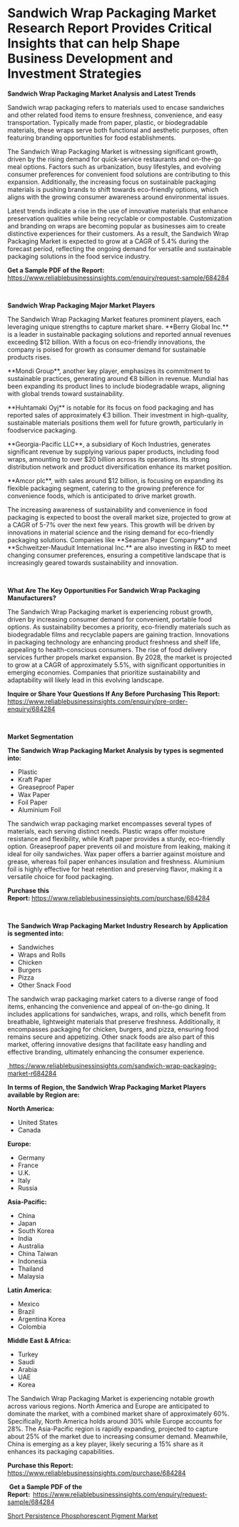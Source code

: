 <p><h1>Sandwich Wrap Packaging Market Research Report Provides Critical Insights that can help Shape Business Development and Investment Strategies</h1></p><p><strong>Sandwich Wrap Packaging Market Analysis and Latest Trends</strong></p>
<p><p>Sandwich wrap packaging refers to materials used to encase sandwiches and other related food items to ensure freshness, convenience, and easy transportation. Typically made from paper, plastic, or biodegradable materials, these wraps serve both functional and aesthetic purposes, often featuring branding opportunities for food establishments. </p><p>The Sandwich Wrap Packaging Market is witnessing significant growth, driven by the rising demand for quick-service restaurants and on-the-go meal options. Factors such as urbanization, busy lifestyles, and evolving consumer preferences for convenient food solutions are contributing to this expansion. Additionally, the increasing focus on sustainable packaging materials is pushing brands to shift towards eco-friendly options, which aligns with the growing consumer awareness around environmental issues.</p><p>Latest trends indicate a rise in the use of innovative materials that enhance preservation qualities while being recyclable or compostable. Customization and branding on wraps are becoming popular as businesses aim to create distinctive experiences for their customers. As a result, the Sandwich Wrap Packaging Market is expected to grow at a CAGR of 5.4% during the forecast period, reflecting the ongoing demand for versatile and sustainable packaging solutions in the food service industry.</p></p>
<p><strong>Get a Sample PDF of the Report:&nbsp;</strong> <a href="https://www.reliablebusinessinsights.com/enquiry/request-sample/684284?utm_campaign=3288&utm_medium=2&utm_source=Github&utm_content=ia&utm_term=29032025&utm_id=sandwich-wrap-packaging">https://www.reliablebusinessinsights.com/enquiry/request-sample/684284</a></p>
<p>&nbsp;</p>
<p><strong>Sandwich Wrap Packaging Major Market Players</strong></p>
<p><p>The Sandwich Wrap Packaging Market features prominent players, each leveraging unique strengths to capture market share. **Berry Global Inc.** is a leader in sustainable packaging solutions and reported annual revenues exceeding $12 billion. With a focus on eco-friendly innovations, the company is poised for growth as consumer demand for sustainable products rises.</p><p>**Mondi Group**, another key player, emphasizes its commitment to sustainable practices, generating around €8 billion in revenue. Mundial has been expanding its product lines to include biodegradable wraps, aligning with global trends toward sustainability.</p><p>**Huhtamaki Oyj** is notable for its focus on food packaging and has reported sales of approximately €3 billion. Their investment in high-quality, sustainable materials positions them well for future growth, particularly in foodservice packaging.</p><p>**Georgia-Pacific LLC**, a subsidiary of Koch Industries, generates significant revenue by supplying various paper products, including food wraps, amounting to over $20 billion across its operations. Its strong distribution network and product diversification enhance its market position.</p><p>**Amcor plc**, with sales around $12 billion, is focusing on expanding its flexible packaging segment, catering to the growing preference for convenience foods, which is anticipated to drive market growth.</p><p>The increasing awareness of sustainability and convenience in food packaging is expected to boost the overall market size, projected to grow at a CAGR of 5-7% over the next few years. This growth will be driven by innovations in material science and the rising demand for eco-friendly packaging solutions. Companies like **Seaman Paper Company** and **Schweitzer-Mauduit International Inc.** are also investing in R&D to meet changing consumer preferences, ensuring a competitive landscape that is increasingly geared towards sustainability and innovation.</p></p>
<p>&nbsp;</p>
<p><strong>What Are The Key Opportunities For Sandwich Wrap Packaging Manufacturers?</strong></p>
<p><p>The Sandwich Wrap Packaging market is experiencing robust growth, driven by increasing consumer demand for convenient, portable food options. As sustainability becomes a priority, eco-friendly materials such as biodegradable films and recyclable papers are gaining traction. Innovations in packaging technology are enhancing product freshness and shelf life, appealing to health-conscious consumers. The rise of food delivery services further propels market expansion. By 2028, the market is projected to grow at a CAGR of approximately 5.5%, with significant opportunities in emerging economies. Companies that prioritize sustainability and adaptability will likely lead in this evolving landscape.</p></p>
<p><strong>Inquire or Share Your Questions If Any Before Purchasing This Report:</strong> <a href="https://www.reliablebusinessinsights.com/enquiry/pre-order-enquiry/684284?utm_campaign=3288&utm_medium=2&utm_source=Github&utm_content=ia&utm_term=29032025&utm_id=sandwich-wrap-packaging">https://www.reliablebusinessinsights.com/enquiry/pre-order-enquiry/684284</a></p>
<p>&nbsp;</p>
<p><strong>Market Segmentation</strong></p>
<p><strong>The Sandwich Wrap Packaging Market Analysis by types is segmented into:</strong></p>
<p><ul><li>Plastic</li><li>Kraft Paper</li><li>Greaseproof Paper</li><li>Wax Paper</li><li>Foil Paper</li><li>Aluminium Foil</li></ul></p>
<p><p>The sandwich wrap packaging market encompasses several types of materials, each serving distinct needs. Plastic wraps offer moisture resistance and flexibility, while Kraft paper provides a sturdy, eco-friendly option. Greaseproof paper prevents oil and moisture from leaking, making it ideal for oily sandwiches. Wax paper offers a barrier against moisture and grease, whereas foil paper enhances insulation and freshness. Aluminium foil is highly effective for heat retention and preserving flavor, making it a versatile choice for food packaging.</p></p>
<p><strong>Purchase this Report:&nbsp;</strong><a href="https://www.reliablebusinessinsights.com/purchase/684284?utm_campaign=3288&utm_medium=2&utm_source=Github&utm_content=ia&utm_term=29032025&utm_id=sandwich-wrap-packaging">https://www.reliablebusinessinsights.com/purchase/684284</a></p>
<p>&nbsp;</p>
<p><strong>The Sandwich Wrap Packaging Market Industry Research by Application is segmented into:</strong></p>
<p><ul><li>Sandwiches</li><li>Wraps and Rolls</li><li>Chicken</li><li>Burgers</li><li>Pizza</li><li>Other Snack Food</li></ul></p>
<p><p>The sandwich wrap packaging market caters to a diverse range of food items, enhancing the convenience and appeal of on-the-go dining. It includes applications for sandwiches, wraps, and rolls, which benefit from breathable, lightweight materials that preserve freshness. Additionally, it encompasses packaging for chicken, burgers, and pizza, ensuring food remains secure and appetizing. Other snack foods are also part of this market, offering innovative designs that facilitate easy handling and effective branding, ultimately enhancing the consumer experience.</p></p>
<p><a href="https://www.reliablebusinessinsights.com/sandwich-wrap-packaging-market-r684284?utm_campaign=3288&utm_medium=2&utm_source=Github&utm_content=ia&utm_term=29032025&utm_id=sandwich-wrap-packaging">&nbsp;https://www.reliablebusinessinsights.com/sandwich-wrap-packaging-market-r684284</a></p>
<p><strong>In terms of Region, the Sandwich Wrap Packaging Market Players available by Region are:</strong></p>
<p>
    <p> <strong> North America: </strong>
        <ul>
            <li>United States</li>
            <li>Canada</li>
        </ul>
        </p> 
    <p> <strong> Europe: </strong>
        <ul>
            <li>Germany</li>
            <li>France</li>
            <li>U.K.</li>
            <li>Italy</li>
            <li>Russia</li>
        </ul>
        </p> 
    <p> <strong> Asia-Pacific: </strong>
        <ul>
            <li>China</li>
            <li>Japan</li>
            <li>South Korea</li>
            <li>India</li>
            <li>Australia</li>
            <li>China Taiwan</li>
            <li>Indonesia</li>
            <li>Thailand</li>
            <li>Malaysia</li>
        </ul>
        </p> 
    <p> <strong> Latin America: </strong>
        <ul>
            <li>Mexico</li>
            <li>Brazil</li>
            <li>Argentina Korea</li>
            <li>Colombia</li>
        </ul>
        </p> 
    <p> <strong> Middle East & Africa: </strong>
        <ul>
            <li>Turkey</li>
            <li>Saudi</li>
            <li>Arabia</li>
            <li>UAE</li>
            <li>Korea</li>
        </ul>
    </p>
    </p>
<p><p>The Sandwich Wrap Packaging Market is experiencing notable growth across various regions. North America and Europe are anticipated to dominate the market, with a combined market share of approximately 60%. Specifically, North America holds around 30% while Europe accounts for 28%. The Asia-Pacific region is rapidly expanding, projected to capture about 25% of the market due to increasing consumer demand. Meanwhile, China is emerging as a key player, likely securing a 15% share as it enhances its packaging capabilities.</p></p>
<p><strong>Purchase this Report: </strong><a href="https://www.reliablebusinessinsights.com/purchase/684284?utm_campaign=3288&utm_medium=2&utm_source=Github&utm_content=ia&utm_term=29032025&utm_id=sandwich-wrap-packaging">https://www.reliablebusinessinsights.com/purchase/684284</a></p>
<p>&nbsp;<strong>Get a Sample PDF of the Report:&nbsp;&nbsp;</strong><a href="https://www.reliablebusinessinsights.com/enquiry/request-sample/684284?utm_campaign=3288&utm_medium=2&utm_source=Github&utm_content=ia&utm_term=29032025&utm_id=sandwich-wrap-packaging">https://www.reliablebusinessinsights.com/enquiry/request-sample/684284</a></p>
<p><strong></strong></p>
<p><p><a href="https://github.com/shamyzinniwl/Market-Research-Report-List-1/blob/main/short-persistence-phosphorescent-pigment-market.md?utm_campaign=3288&utm_medium=2&utm_source=Github&utm_content=ia&utm_term=29032025&utm_id=sandwich-wrap-packaging">Short Persistence Phosphorescent Pigment Market</a></p></p>